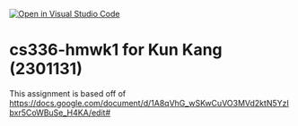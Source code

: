 [![Open in Visual Studio Code](https://classroom.github.com/assets/open-in-vscode-c66648af7eb3fe8bc4f294546bfd86ef473780cde1dea487d3c4ff354943c9ae.svg)](https://classroom.github.com/online_ide?assignment_repo_id=8437675&assignment_repo_type=AssignmentRepo)
# cs336-hmwk1 for Kun Kang (2301131)
This assignment is based off of https://docs.google.com/document/d/1A8qVhG_wSKwCuVO3MVd2ktN5YzIbxr5CoWBuSe_H4KA/edit#